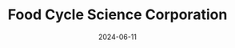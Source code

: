 ---  
layout: startup_page  
title: "Food Cycle Science Corporation"  
id: "foodcycler.com"  
permalink: "/foodcyclesciencecorporationfoodcycler.com06112024/"  
website: "http://www.foodcycler.com/"  
funding_round: ""  
funding_amount: ""  
investors: "Power Sustainable Lios Inc."  
about: "Food Cycle Science Corporation designs, sells, and distributes food waste management solutions. Their flagship product, the FoodCycler, transforms food scraps into a dry, odor-free byproduct, reducing landfill waste and methane emissions. The company works with consumers, businesses, and municipalities globally."  
markets: "Sustainable Waste Management, Agrifood, Environmental Services"  
hq: "Ottawa, Ontario, Canada"  
founded_year: "2011"  
linkedin: "https://www.linkedin.com/company/foodcyclescience"  
twitter: "http://twitter.com/TheFoodCycler"  
instagram: ""  
facebook: "https://www.facebook.com/foodcyclescience"  
crunchbase: "https://www.crunchbase.com/organization/food-cycle-science"  
pitchbook: ""  

date_display: "11-Jun-2024"  
date: "2024-06-11"

# SEO Optimization  
meta_title: "Food Cycle Science Corporation"  
meta_description: "Food Cycle Science Corporation, Food Cycle Science Corporation designs, sells, and distributes food waste management solutions. Their flagship product, the FoodCycler, transforms foo..."  
meta_keywords: "Food Cycle Science Corporation, Sustainable Waste Management, Agrifood, Environmental Services,  funding"  
canonical_url: "https://startup.projectstartups.com/foodcyclesciencecorporationfoodcycler.com06112024/"  
---
